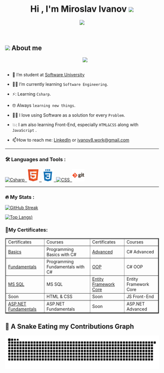 <h1 align="center">Hi , I'm Miroslav Ivanov <img src="https://media.giphy.com/media/hvRJCLFzcasrR4ia7z/giphy.gif" width="35"></h1>
<p align="center">
  <a href="https://github.com/DenverCoder1/readme-typing-svg"><img src="https://readme-typing-svg.herokuapp.com?font=Time+New+Roman&color=%23C8BE25&size=25&center=true&vCenter=true&width=600&height=100&lines=Future+Software+Engineer;Software+Engineer+Student+at+SoftUni;Always+learning+new+things"></a>
</p>


<br>

## <picture><img src = "https://github.com/7oSkaaa/7oSkaaa/blob/main/Images/about_me.gif?raw=true" width = 50px></picture> About me

<picture> <img align="right" src="https://github.com/7oSkaaa/7oSkaaa/blob/main/Images/Right_Side.gif?raw=true" width = 250px></picture>

<br><br>

- :telescope: I’m student at [Software University](https://softuni.bg/)
- :student: I’m currently learning `Software Engineering`.
- ⚡: Learning `Csharp`.
- :nerd_face: Always `learning new things`.
- :technologist: I love using Software as a solution for every `Problem`.
- 💥: I am also learning Front-End, especially `HTML&CSS` along with `JavaScript` . 

- :mailbox:How to reach me: [LinkedIn](https://www.linkedin.com/in/miroslav-ivanov-969321263/) or ivanov8.work@gmail.com

---

### :hammer_and_wrench: Languages and Tools :
<div>
  <a href="https://www.w3schools.com/cs/index.php">
    <img src="https://daringeorgiev.github.io/imgs/logos/c-sharp.svg" title="Csharp" alt="Csharp" width="40" height="40"/>&nbsp;
  </a>
  
  <a href="https://www.w3schools.com/html/default.asp">
    <img src="https://github.com/devicons/devicon/blob/master/icons/html5/html5-original.svg" title="HTML5" alt="HTML" width="40" height="40"/>&nbsp;
  </a>
  
  <a href="https://www.w3schools.com/css/default.asp">
    <img src="https://github.com/devicons/devicon/blob/master/icons/css3/css3-plain-wordmark.svg"  title="CSS3" alt="CSS" width="40" height="40"/>&nbsp;
  </a>
  
  <a href="https://visualstudio.microsoft.com/">
    <img src="https://seeklogo.com/images/V/visual-studio-logo-14F95CF819-seeklogo.com.png"  title="VS2022" alt="CSS" width="40" height="40"/>&nbsp;
  </a>
  
  <a href="https://git-scm.com/">
    <img src="https://github.com/devicons/devicon/blob/master/icons/git/git-original-wordmark.svg" title="Git" **alt="Git" width="40" height="40"/>
  </a>

</div>

---

 ### :fire: My Stats :
[![GitHub Streak](https://github-readme-streak-stats.herokuapp.com/?user=MiroslavIvanov8&theme=blueberry)](https://git.io/streak-stats)


[![Top Langs](https://github-readme-stats.vercel.app/api/top-langs/?username=MiroslavIvanov8&layout=compact&theme=vision-friendly-dark))](https://github.com/anuraghazra/github-readme-stats)

### 📑My Certificates:
<table border=2px>
	<tr>
		<td>Certificates</td>
		<td>Courses</td>
		<td>Certificates</td>
		<td>Courses</td>
	</tr>
	<tr>
		<td>
			<a href="https://softuni.bg/certificates/details/143646/28c6c916">Basics</a>
		</td>
		<td>Programming Basics with C#</td>
		<td>
      <a href="https://softuni.bg/certificates/details/166899/6ec48fa7">Advanced</a>
 </td>
		<td>C# Advanced</td>
	</tr>
	<tr>
		<td>
			<a href="https://softuni.bg/certificates/details/173530/9ca0c79f" target="blank">Fundamentals</a>
		</td>
		<td>Programming Fundamentals with C#</td>
		<td>
			<a href="https://softuni.bg/certificates/details/181071/020561da">OOP</a>
		</td>
		<td>C# OOP</td>
	</tr>
	<tr>
		<td>
			<a href="https://softuni.bg/certificates/details/185839/6d08eb8c" target="blank">MS SQL</a>
		</td>
		<td>MS SQL</td>
		<td>
			<a href="https://softuni.bg/certificates/details/194142/f1016e7c" target="blank">Entity Framework Core</a>
		</td>
		<td>Entity Framework Core</td>
	</tr>
	<tr>
		<td>Soon</td>
		<td>HTML & CSS</td>
		<td>Soon</td>
		<td>JS Front-End</td>
	</tr>
	<tr>
		<td>
			<a href="https://softuni.bg/certificates/details/206730/eb3567f9" target="blank">ASP.NET Fundamentals</a>
		</td>
		<td>ASP.NET Fundamentals</td>
		<td>Soon</td>
		<td>ASP.NET Advanced</td>
	</tr>
		</table>
	
## 🐍 A Snake Eating my Contributions Graph
	
<p align = "center">
	<img src = "https://github.com/7oSkaaa/7oSkaaa/blob/output/github-contribution-grid-snake.svg?" alt = "Snake Game"/>
</p>
